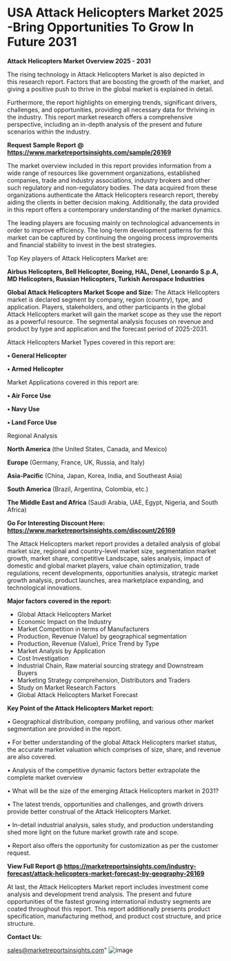 # USA Attack Helicopters Market 2025 -Bring Opportunities To Grow In Future 2031

<Strong> Attack Helicopters Market Overview 2025 - 2031</strong>

The rising technology in Attack Helicopters Market is also depicted in this research report. Factors that are boosting the growth of the market, and giving a positive push to thrive in the global market is explained in detail.

Furthermore, the report highlights on emerging trends, significant drivers, challenges, and opportunities, providing all necessary data for thriving in the industry. This report market research offers a comprehensive perspective, including an in-depth analysis of the present and future scenarios within the industry.

<strong>Request Sample Report @ <a href=https://www.marketreportsinsights.com/sample/26169>https://www.marketreportsinsights.com/sample/26169</a></strong>

The market overview included in this report provides information from a wide range of resources like government organizations, established companies, trade and industry associations, industry brokers and other such regulatory and non-regulatory bodies. The data acquired from these organizations authenticate the Attack Helicopters research report, thereby aiding the clients in better decision making. Additionally, the data provided in this report offers a contemporary understanding of the market dynamics.

The leading players are focusing mainly on technological advancements in order to improve efficiency. The long-term development patterns for this market can be captured by continuing the ongoing process improvements and financial stability to invest in the best strategies.

Top Key players of Attack Helicopters Market are:

<strong>Airbus Helicopters, Bell Helicopter, Boeing, HAL, Denel, Leonardo S.p.A, MD Helicopters, Russian Helicopters, Turkish Aerospace Industries</strong>

<strong><b>Global Attack Helicopters Market Scope and Size:</b></strong>
The Attack Helicopters market is declared segment by company, region (country), type, and application. Players, stakeholders, and other participants in the global Attack Helicopters market will gain the market scope as they use the report as a powerful resource. The segmental analysis focuses on revenue and product by type and application and the forecast period of 2025-2031.

Attack Helicopters Market Types covered in this report are:

<strong>• General Helicopter

• Armed Helicopter</strong>

Market Applications covered in this report are:

<strong>• Air Force Use

• Navy Use

• Land Force Use</strong> 

Regional Analysis

<strong>North America</strong> (the United States, Canada, and Mexico)

<strong>Europe</strong> (Germany, France, UK, Russia, and Italy)

<strong>Asia-Pacific</strong> (China, Japan, Korea, India, and Southeast Asia)

<strong>South America</strong> (Brazil, Argentina, Colombia, etc.)

<strong>The Middle East and Africa</strong> (Saudi Arabia, UAE, Egypt, Nigeria, and South Africa)

<strong>Go For Interesting Discount Here: <a href=https://www.marketreportsinsights.com/discount/26169>https://www.marketreportsinsights.com/discount/26169</a></strong>

The Attack Helicopters market report provides a detailed analysis of global market size, regional and country-level market size, segmentation market growth, market share, competitive Landscape, sales analysis, impact of domestic and global market players, value chain optimization, trade regulations, recent developments, opportunities analysis, strategic market growth analysis, product launches, area marketplace expanding, and technological innovations.

<strong><b>Major factors covered in the report:</b></strong>
<ul>
  <li>Global Attack Helicopters Market </li>
  <li>Economic Impact on the Industry</li>
  <li>Market Competition in terms of Manufacturers</li>
  <li>Production, Revenue (Value) by geographical segmentation</li>
  <li>Production, Revenue (Value), Price Trend by Type</li>
  <li>Market Analysis by Application</li>
  <li>Cost Investigation</li>
  <li>Industrial Chain, Raw material sourcing strategy and Downstream Buyers</li>
  <li>Marketing Strategy comprehension, Distributors and Traders</li>
  <li>Study on Market Research Factors</li>
  <li>Global Attack Helicopters Market Forecast</li>
</ul>

<strong><b>Key Point of the Attack Helicopters Market report:</b></strong>

• Geographical distribution, company profiling, and various other market segmentation are provided in the report.

• For better understanding of the global Attack Helicopters market status, the accurate market valuation which comprises of size, share, and revenue are also covered.

• Analysis of the competitive dynamic factors better extrapolate the complete market overview

• What will be the size of the emerging Attack Helicopters market in 2031?

• The latest trends, opportunities and challenges, and growth drivers provide better construal of the Attack Helicopters Market.

• In-detail industrial analysis, sales study, and production understanding shed more light on the future market growth rate and scope.

• Report also offers the opportunity for customization as per the customer request.

<strong><b>View Full Report @ <a href=https://marketreportsinsights.com/industry-forecast/attack-helicopters-market-forecast-by-geography-26169>https://marketreportsinsights.com/industry-forecast/attack-helicopters-market-forecast-by-geography-26169</a></b></strong>


At last, the Attack Helicopters Market report includes investment come analysis and development trend analysis. The present and future opportunities of the fastest growing international industry segments are coated throughout this report. This report additionally presents product specification, manufacturing method, and product cost structure, and price structure.

<strong>Contact Us:</strong>

sales@marketreportsinsights.com"
![image](https://github.com/user-attachments/assets/8495fffb-d9c1-48f3-b848-e53334fa3665)
